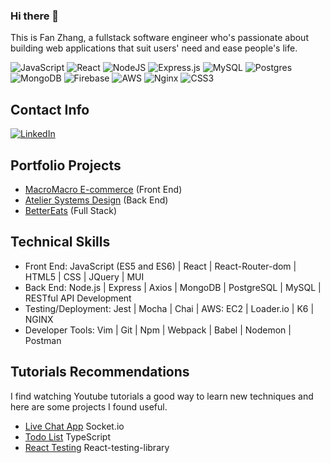### Hi there 👋

This is Fan Zhang, a fullstack software engineer who's passionate about building web applications that suit users' need and ease people's life. 

![JavaScript](https://img.shields.io/badge/javascript-%23323330.svg?style=for-the-badge&logo=javascript&logoColor=%23F7DF1E) ![React](https://img.shields.io/badge/react-%2320232a.svg?style=for-the-badge&logo=react&logoColor=%2361DAFB) ![NodeJS](https://img.shields.io/badge/node.js-6DA55F?style=for-the-badge&logo=node.js&logoColor=white)  ![Express.js](https://img.shields.io/badge/express.js-%23404d59.svg?style=for-the-badge&logo=express&logoColor=%2361DAFB) ![MySQL](https://img.shields.io/badge/mysql-%2300f.svg?style=for-the-badge&logo=mysql&logoColor=white) ![Postgres](https://img.shields.io/badge/postgres-%23316192.svg?style=for-the-badge&logo=postgresql&logoColor=white) ![MongoDB](https://img.shields.io/badge/MongoDB-%234ea94b.svg?style=for-the-badge&logo=mongodb&logoColor=white) ![Firebase](https://img.shields.io/badge/Firebase-039BE5?style=for-the-badge&logo=Firebase&logoColor=white)	 ![AWS](https://img.shields.io/badge/AWS-%23FF9900.svg?style=for-the-badge&logo=amazon-aws&logoColor=white) ![Nginx](https://img.shields.io/badge/nginx-%23009639.svg?style=for-the-badge&logo=nginx&logoColor=white) ![CSS3](https://img.shields.io/badge/css3-%231572B6.svg?style=for-the-badge&logo=css3&logoColor=white)


## Contact Info
[![LinkedIn](https://img.shields.io/badge/linkedin-%230077B5.svg?style=for-the-badge&logo=linkedin&logoColor=white)](https://www.linkedin.com/in/aliciafanzhang/) 

## Portfolio Projects
- [MacroMacro E-commerce](https://github.com/MacroMacro/frontend-capstone-wolverines) (Front End)
- [Atelier Systems Design](https://github.com/AliciaFZhang/SDC-QA) (Back End)
- [BetterEats](https://github.com/Better-Eats/Better-Eats) (Full Stack)

## Technical Skills
- Front End: JavaScript (ES5 and ES6) | React | React-Router-dom | HTML5 | CSS | JQuery | MUI 
- Back End: Node.js | Express | Axios | MongoDB | PostgreSQL | MySQL | RESTful API Development
- Testing/Deployment: Jest | Mocha | Chai | AWS: EC2 | Loader.io | K6 | NGINX
- Developer Tools: Vim | Git | Npm | Webpack | Babel | Nodemon | Postman

## Tutorials Recommendations
I find watching Youtube tutorials a good way to learn new techniques and here are some projects I found useful.

- [Live Chat App](https://github.com/AliciaFZhang/Learn-Chatapp) Socket.io
- [Todo List](https://github.com/AliciaFZhang/Learn-TypeScript) TypeScript 
- [React Testing](https://github.com/AliciaFZhang/react-testing-starter) React-testing-library

